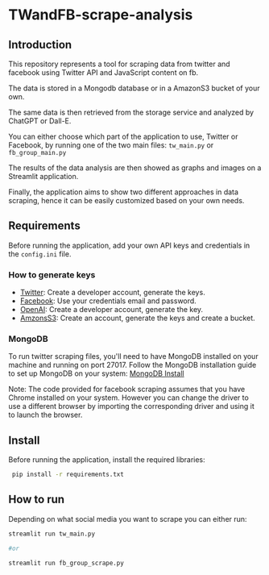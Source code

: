 # TWandFB-scrape-analysis

## Introduction
This repository represents a tool for scraping data from twitter and facebook using Twitter API and JavaScript content on fb.

The data is stored in a Mongodb database or in a AmazonS3 bucket of your own. 

The same data is then retrieved from the storage service and analyzed by ChatGPT or Dall-E.

You can either choose which part of the application to use, Twitter or Facebook, by running one of the two main files: 
```tw_main.py``` or ```fb_group_main.py```

The results of the data analysis are then showed as graphs and images on a Streamlit application.

Finally, the application aims to show two different approaches in data scraping, hence it can be easily customized based on your own needs.

## Requirements
Before running the application, add your own API keys and credentials in the ```config.ini``` file.

### How to generate keys

- [Twitter](https://developer.twitter.com/en/docs/twitter-api/getting-started/getting-access-to-the-twitter-api): Create a developer account, generate the keys.
- [Facebook](https://www.facebook.com/login/): Use your credentials email and password.
- [OpenAI](https://platform.openai.com/signup): Create a developer account, generate the key.
- [AmzonsS3](https://docs.aws.amazon.com/general/latest/gr/aws-sec-cred-types.html): Create an account, generate the keys and create a bucket.

### MongoDB
To run twitter scraping files, you'll need to have MongoDB installed on your machine and running on port 27017.
Follow the MongoDB installation guide to set up MongoDB on your system: [MongoDB Install](https://www.mongodb.com/docs/manual/installation/) 

Note: The code provided for facebook scraping assumes that you have Chrome installed on your system.
However you can change the driver to use a different browser by importing the corresponding driver and using it to launch the browser.

## Install
 Before running the application, install the required libraries:
 
```bash
 pip install -r requirements.txt
```

## How to run
Depending on what social media you want to scrape you can either run:

```bash
streamlit run tw_main.py

#or

streamlit run fb_group_scrape.py
```



